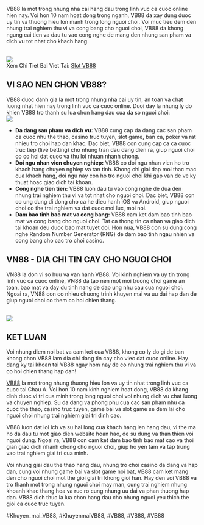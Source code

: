 <p>VB88 la mot trong nhung nha cai hang dau trong linh vuc ca cuoc online hien nay. Voi hon 10 nam hoat dong trong nganh, VB88 da xay dung duoc uy tin va thuong hieu lon manh trong long nguoi choi. Voi muc tieu dem den nhung trai nghiem thu vi va cong bang cho nguoi choi, VB88 da khong ngung cai tien va dau tu vao cong nghe de mang den nhung san pham va dich vu tot nhat cho khach hang.</p><br><img src="https://vb88.onl/wp-content/uploads/2025/02/logo.webp"></br>
Xem Chi Tiet Bai Viet Tai: <a href="https://vb88.onl/slot/">Slot VB88</a><h2>VI SAO NEN CHON VB88?</h2><p>VB88 duoc danh gia la mot trong nhung nha cai uy tin, an toan va chat luong nhat hien nay trong linh vuc ca cuoc online. Duoi day la nhung ly do khien VB88 tro thanh su lua chon hang dau cua da so nguoi choi:<br><img src="https://vb88.onl/wp-content/uploads/2025/02/mga-1.webp"></br><ul>
<li><strong>Da dang san pham va dich vu:</strong> VB88 cung cap da dang cac san pham ca cuoc nhu the thao, casino truc tuyen, slot game, ban ca, poker va rat nhieu tro choi hap dan khac. Dac biet, VB88 con cung cap ca ca cuoc truc tiep (live betting) cho nhung tran dau dang dien ra, giup nguoi choi co co hoi dat cuoc va thu loi nhuan nhanh chong.</li>
<li><strong>Doi ngu nhan vien chuyen nghiep:</strong> VB88 co doi ngu nhan vien ho tro khach hang chuyen nghiep va tan tinh. Khong chi giai dap moi thac mac cua khach hang, doi ngu nay con ho tro nguoi choi khi gap van de ve ky thuat hoac giao dich tai khoan.</li>
<li><strong>Cong nghe tien tien:</strong> VB88 luon dau tu vao cong nghe de dua den nhung trai nghiem thu vi va tot nhat cho nguoi choi. Dac biet, VB88 con co ung dung di dong cho ca he dieu hanh iOS va Android, giup nguoi choi co the trai nghiem va dat cuoc moi luc, moi noi.</li>
<li><strong>Dam bao tinh bao mat va cong bang:</strong> VB88 cam ket dam bao tinh bao mat va cong bang cho nguoi choi. Tat ca thong tin ca nhan va giao dich tai khoan deu duoc bao mat tuyet doi. Hon nua, VB88 con su dung cong nghe Random Number Generator (RNG) de dam bao tinh ngau nhien va cong bang cho cac tro choi casino.</li>
</ul><h2>VN88 - DIA CHI TIN CAY CHO NGUOI CHOI</h2><p>VN88 la don vi so huu va van hanh VB88. Voi kinh nghiem va uy tin trong linh vuc ca cuoc online, VN88 da tao nen mot moi truong choi game an toan, bao mat va day du tinh nang de dap ung nhu cau cua nguoi choi. Ngoai ra, VN88 con co nhieu chuong trinh khuyen mai va uu dai hap dan de giup nguoi choi co them co hoi chien thang.</p><br><img src="https://vb88.onl/wp-content/uploads/2025/02/logo.webp"></br><h2>KET LUAN</h2><p>Voi nhung diem noi bat va cam ket cua VB88, khong co ly do gi de ban khong chon VB88 lam dia chi dang tin cay cho viec dat cuoc online. Hay dang ky tai khoan tai VB88 ngay hom nay de co nhung trai nghiem thu vi va co hoi chien thang hap dan!<p><a href="https://vb88.onl/">VB88</a> la mot trong nhung thuong hieu lon va uy tin nhat trong linh vuc ca cuoc tai Chau A. Voi hon 10 nam kinh nghiem hoat dong, VB88 da khang dinh duoc vi tri cua minh trong long nguoi choi voi nhung dich vu chat luong va chuyen nghiep. Su da dang va phong phu cua cac san pham nhu ca cuoc the thao, casino truc tuyen, game bai va slot game se dem lai cho nguoi choi nhung trai nghiem giai tri dinh cao.

VB88 luon dat loi ich va su hai long cua khach hang len hang dau, vi the ma ho da dau tu mot giao dien website hoan hao, de su dung va than thien voi nguoi dung. Ngoai ra, VB88 con cam ket dam bao tinh bao mat cao va thoi gian giao dich nhanh chong cho nguoi choi, giup ho yen tam va tap trung vao trai nghiem giai tri cua minh.

Voi nhung giai dau the thao hang dau, nhung tro choi casino da dang va hap dan, cung voi nhung game bai va slot game noi bat, VB88 cam ket mang den cho nguoi choi mot the gioi giai tri khong gioi han. Hay den voi VB88 va tro thanh mot trong nhung nguoi choi may man, cung trai nghiem nhung khoanh khac thang hoa va ruc ro cung nhung uu dai va phan thuong hap dan. VB88 dich thuc la lua chon hang dau cho nhung nguoi yeu thich the gioi ca cuoc truc tuyen.</p>
#Khuyen_mai_VB88, #KhuyenmaiVB88, #VB88, #VB88, #VB88
